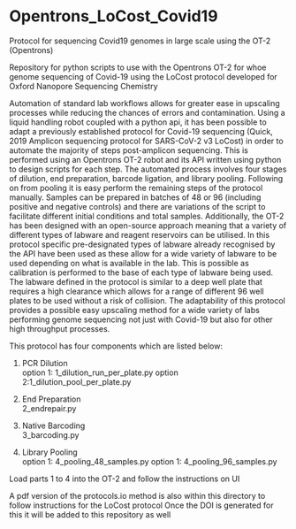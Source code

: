 # Opentrons_LoCost_Covid19
Protocol for sequencing Covid19 genomes in large scale using the OT-2 (Opentrons)

Repository for python scripts to use with the Opentrons OT-2 for whoe genome sequencing of Covid-19 using the LoCost protocol developed for Oxford Nanopore Sequencing Chemistry

Automation of standard lab workflows allows for greater ease in upscaling processes while reducing the chances of errors and contamination. Using a liquid handling robot coupled with a python api, it has been possible to adapt a previously established protocol for Covid-19 sequencing (Quick, 2019 Amplicon sequencing protocol for SARS-CoV-2 v3 LoCost) in order to automate the majority of steps post-amplicon sequencing. This is performed using an Opentrons OT-2 robot and its API written using python to design scripts for each step. The automated process involves four stages of dilution, end preparation, barcode ligation, and library pooling. Following on from pooling it is easy perform the remaining steps of the protocol manually. Samples can be prepared in batches of 48 or 96 (including positive and negative controls) and there are variations of the script to facilitate different initial conditions and total samples. Additionally, the OT-2 has been designed with an open-source approach meaning that a variety of different types of labware and reagent reservoirs can be utilised. In this protocol specific pre-designated types of labware already recognised by the API have been used as these allow for a wide variety of labware to be used depending on what is available in the lab. This is possible as calibration is performed to the base of each type of labware being used. The labware defined in the protocol is similar to a deep well plate that requires a high clearance which allows for a range of different 96 well plates to be used without a risk of collision. The adaptability of this protocol provides a possible easy upscaling method for a wide variety of labs performing genome sequencing not just with Covid-19 but also for other high throughput processes.

This protocol has four components which are listed below:

1. PCR Dilution        
option 1:  1_dilution_run_per_plate.py   option 2:1_dilution_pool_per_plate.py
 
2. End Preparation                
2_endrepair.py
 
3. Native Barcoding               
3_barcoding.py
 
4. Library Pooling     
option 1:  4_pooling_48_samples.py      option 1: 4_pooling_96_samples.py
 
Load parts 1 to 4 into the OT-2 and follow the instructions on UI 

A pdf version of the protocols.io method is also within this directory to follow instructions for the LoCost protocol
Once the DOI is generated for this it will be added to this repository as well
